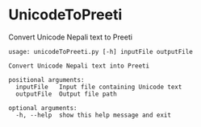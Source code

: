 # UnicodeToPreeti
Convert Unicode Nepali text to Preeti
```
usage: unicodeToPreeti.py [-h] inputFile outputFile

Convert Unicode Nepali text into Preeti

positional arguments:
  inputFile   Input file containing Unicode text
  outputFile  Output file path

optional arguments:
  -h, --help  show this help message and exit
  ```
